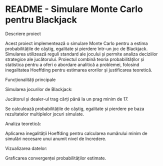 # README - Simulare Monte Carlo pentru Blackjack

Descriere proiect

Acest proiect implementează o simulare Monte Carlo pentru a estima probabilitățile de câștig, egalitate și pierdere într-un joc de Blackjack. Simularea utilizează reguli standard ale jocului și permite analiza deciziilor strategice ale jucătorului. Proiectul combină teoria probabilităților și statistica pentru a oferi o abordare analitică a problemei, folosind inegalitatea Hoeffding pentru estimarea erorilor și justificarea teoretică.

Funcționalități principale

Simularea jocurilor de Blackjack:

Jucătorul și dealer-ul trag cărți până la un prag minim de 17.

Se calculează probabilitățile de câștig, egalitate și pierdere pe baza rezultatelor multiplelor jocuri simulate.

Analiza teoretică:


Aplicarea inegalității Hoeffding pentru calcularea numărului minim de simulări necesare unui anumit nivel de încredere.

Vizualizarea datelor:

Graficarea convergenței probabilităților estimate.


